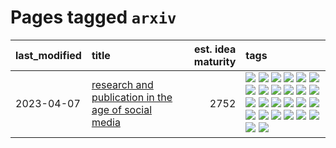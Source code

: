 # Pages tagged `arxiv`

|last_modified|title|est. idea maturity|tags
|:---|:---|---:|:---|
|2023-04-07|[research and publication in the age of social media](../research-and-social.md)|2752|[![](https://img.shields.io/badge/tag-arxiv-cdef47)](../tags/arxiv.md) [![](https://img.shields.io/badge/tag-citation-99b5f2)](../tags/citation.md) [![](https://img.shields.io/badge/tag-corrections-d46ff4)](../tags/corrections.md) [![](https://img.shields.io/badge/tag-credit-faa2fc)](../tags/credit.md) [![](https://img.shields.io/badge/tag-curation-1ee399)](../tags/curation.md) [![](https://img.shields.io/badge/tag-discoverability-49fd1a)](../tags/discoverability.md) [![](https://img.shields.io/badge/tag-discussion-aa21fc)](../tags/discussion.md) [![](https://img.shields.io/badge/tag-feed-6edb5)](../tags/feed.md) [![](https://img.shields.io/badge/tag-git-f1c85)](../tags/git.md) [![](https://img.shields.io/badge/tag-git-f1c85)](../tags/git.md) [![](https://img.shields.io/badge/tag-historyofscience-2229ca)](../tags/historyofscience.md) [![](https://img.shields.io/badge/tag-mastodon-3b815)](../tags/mastodon.md) [![](https://img.shields.io/badge/tag-openreview-3b18a)](../tags/openreview.md) [![](https://img.shields.io/badge/tag-paperswithcode-957448)](../tags/paperswithcode.md) [![](https://img.shields.io/badge/tag-platform-936135)](../tags/platform.md) [![](https://img.shields.io/badge/tag-publication-a9524c)](../tags/publication.md) [![](https://img.shields.io/badge/tag-reproducibility-deeba9)](../tags/reproducibility.md) [![](https://img.shields.io/badge/tag-research-c456a9)](../tags/research.md) [![](https://img.shields.io/badge/tag-retractions-d7de4b)](../tags/retractions.md) [![](https://img.shields.io/badge/tag-search-e54ba1)](../tags/search.md) [![](https://img.shields.io/badge/tag-socialmedia-426a5f)](../tags/socialmedia.md) [![](https://img.shields.io/badge/tag-stackoverflow-e3b2c7)](../tags/stackoverflow.md) [![](https://img.shields.io/badge/tag-subscription-dafbc7)](../tags/subscription.md) [![](https://img.shields.io/badge/tag-transparency-48fb29)](../tags/transparency.md) [![](https://img.shields.io/badge/tag-twitter-7064e0)](../tags/twitter.md) [![](https://img.shields.io/badge/tag-validation-6819c6)](../tags/validation.md)|